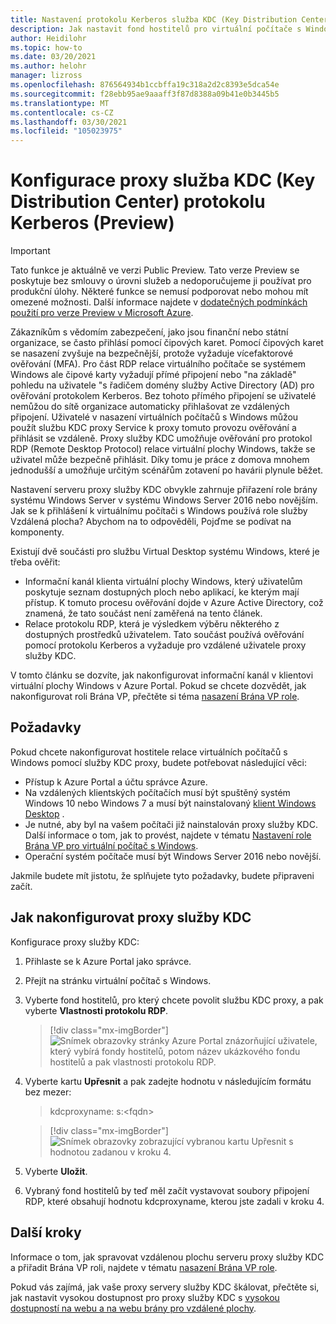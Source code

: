 ```yaml
---
title: Nastavení protokolu Kerberos služba KDC (Key Distribution Center) virtuální plocha Windows proxy serveru – Azure
description: Jak nastavit fond hostitelů pro virtuální počítače s Windows tak, aby používal proxy služba KDC (Key Distribution Center) protokolu Kerberos.
author: Heidilohr
ms.topic: how-to
ms.date: 03/20/2021
ms.author: helohr
manager: lizross
ms.openlocfilehash: 876564934b1ccbffa19c318a2d2c8393e5dca54e
ms.sourcegitcommit: f28ebb95ae9aaaff3f87d8388a09b41e0b3445b5
ms.translationtype: MT
ms.contentlocale: cs-CZ
ms.lasthandoff: 03/30/2021
ms.locfileid: "105023975"
---
```

# <a name="configure-a-kerberos-key-distribution-center-proxy-preview"></a>Konfigurace proxy služba KDC (Key Distribution Center) protokolu Kerberos (Preview)

> [!IMPORTANT]
> Tato funkce je aktuálně ve verzi Public Preview.
> Tato verze Preview se poskytuje bez smlouvy o úrovni služeb a nedoporučujeme ji používat pro produkční úlohy. Některé funkce se nemusí podporovat nebo mohou mít omezené možnosti.
> Další informace najdete v [dodatečných podmínkách použití pro verze Preview v Microsoft Azure](https://azure.microsoft.com/support/legal/preview-supplemental-terms/).

Zákazníkům s vědomím zabezpečení, jako jsou finanční nebo státní organizace, se často přihlásí pomocí čipových karet. Pomocí čipových karet se nasazení zvyšuje na bezpečnější, protože vyžaduje vícefaktorové ověřování (MFA). Pro část RDP relace virtuálního počítače se systémem Windows ale čipové karty vyžadují přímé připojení nebo "na základě" pohledu na uživatele "s řadičem domény služby Active Directory (AD) pro ověřování protokolem Kerberos. Bez tohoto přímého připojení se uživatelé nemůžou do sítě organizace automaticky přihlašovat ze vzdálených připojení. Uživatelé v nasazení virtuálních počítačů s Windows můžou použít službu KDC proxy Service k proxy tomuto provozu ověřování a přihlásit se vzdáleně. Proxy služby KDC umožňuje ověřování pro protokol RDP (Remote Desktop Protocol) relace virtuální plochy Windows, takže se uživatel může bezpečně přihlásit. Díky tomu je práce z domova mnohem jednodušší a umožňuje určitým scénářům zotavení po havárii plynule běžet.

Nastavení serveru proxy služby KDC obvykle zahrnuje přiřazení role brány systému Windows Server v systému Windows Server 2016 nebo novějším. Jak se k přihlášení k virtuálnímu počítači s Windows používá role služby Vzdálená plocha? Abychom na to odpověděli, Pojďme se podívat na komponenty.

Existují dvě součásti pro službu Virtual Desktop systému Windows, které je třeba ověřit:

- Informační kanál klienta virtuální plochy Windows, který uživatelům poskytuje seznam dostupných ploch nebo aplikací, ke kterým mají přístup. K tomuto procesu ověřování dojde v Azure Active Directory, což znamená, že tato součást není zaměřená na tento článek.
- Relace protokolu RDP, která je výsledkem výběru některého z dostupných prostředků uživatelem. Tato součást používá ověřování pomocí protokolu Kerberos a vyžaduje pro vzdálené uživatele proxy služby KDC.

V tomto článku se dozvíte, jak nakonfigurovat informační kanál v klientovi virtuální plochy Windows v Azure Portal. Pokud se chcete dozvědět, jak nakonfigurovat roli Brána VP, přečtěte si téma [nasazení Brána VP role](/windows-server/remote/rd-gateway-role).

## <a name="requirements"></a>Požadavky

Pokud chcete nakonfigurovat hostitele relace virtuálních počítačů s Windows pomocí služby KDC proxy, budete potřebovat následující věci:

- Přístup k Azure Portal a účtu správce Azure.
- Na vzdálených klientských počítačích musí být spuštěný systém Windows 10 nebo Windows 7 a musí být nainstalovaný [klient Windows Desktop](/windows-server/remote/remote-desktop-services/clients/windowsdesktop) .
- Je nutné, aby byl na vašem počítači již nainstalován proxy služby KDC. Další informace o tom, jak to provést, najdete v tématu [Nastavení role Brána VP pro virtuální počítač s Windows](rd-gateway-role.md).
- Operační systém počítače musí být Windows Server 2016 nebo novější.

Jakmile budete mít jistotu, že splňujete tyto požadavky, budete připraveni začít.

## <a name="how-to-configure-the-kdc-proxy"></a>Jak nakonfigurovat proxy služby KDC

Konfigurace proxy služby KDC:

1. Přihlaste se k Azure Portal jako správce.

2. Přejít na stránku virtuální počítač s Windows.

3. Vyberte fond hostitelů, pro který chcete povolit službu KDC proxy, a pak vyberte **Vlastnosti protokolu RDP**.

    > [!div class="mx-imgBorder"]
    > ![Snímek obrazovky stránky Azure Portal znázorňující uživatele, který vybírá fondy hostitelů, potom název ukázkového fondu hostitelů a pak vlastnosti protokolu RDP.](media/rdp-properties.png)

4. Vyberte kartu **Upřesnit** a pak zadejte hodnotu v následujícím formátu bez mezer:

    
    > kdcproxyname: s:\<fqdn\>
    

    > [!div class="mx-imgBorder"]
    > ![Snímek obrazovky zobrazující vybranou kartu Upřesnit s hodnotou zadanou v kroku 4.](media/advanced-tab-selected.png)

5. Vyberte **Uložit**.

6. Vybraný fond hostitelů by teď měl začít vystavovat soubory připojení RDP, které obsahují hodnotu kdcproxyname, kterou jste zadali v kroku 4.

## <a name="next-steps"></a>Další kroky

Informace o tom, jak spravovat vzdálenou plochu serveru proxy služby KDC a přiřadit Brána VP roli, najdete v tématu [nasazení Brána VP role](rd-gateway-role.md).

Pokud vás zajímá, jak vaše proxy servery služby KDC škálovat, přečtěte si, jak nastavit vysokou dostupnost pro proxy služby KDC s [vysokou dostupností na webu a na webu brány pro vzdálené plochy](/windows-server/remote/remote-desktop-services/rds-rdweb-gateway-ha).
